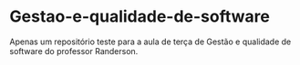 # Gestao-e-qualidade-de-software
Apenas um repositório teste para a aula de terça de Gestão e qualidade de software do professor Randerson.
